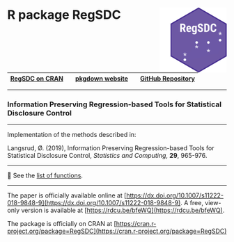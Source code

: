 #  R package RegSDC   <img src="man/figures/logo.png" align="right" height="150" /> <img src="man/figures/empty.png" align="right" /> 


| [RegSDC on CRAN](https://cran.r-project.org/package=RegSDC) |  | [pkgdown website](https://olangsrud.github.io/RegSDC/) |  | [GitHub Repository](https://github.com/olangsrud/RegSDC) |
|----------------------|---|----------------------|---|----------------------|


***

### Information Preserving Regression-based Tools for Statistical Disclosure Control



***

Implementation of the methods described in: 


Langsrud, Ø. (2019), Information Preserving Regression-based Tools for Statistical Disclosure Control, *Statistics and Computing*, **29**, 965-976. 

***


📌 See the [list of functions](https://olangsrud.github.io/RegSDC/reference/index.html).

***

The paper is officially available online at [https://dx.doi.org/10.1007/s11222-018-9848-9](https://dx.doi.org/10.1007/s11222-018-9848-9).
A free, view-only version is available at [https://rdcu.be/bfeWQ](https://rdcu.be/bfeWQ).

The package is officially on CRAN at [https://cran.r-project.org/package=RegSDC](https://cran.r-project.org/package=RegSDC)
 